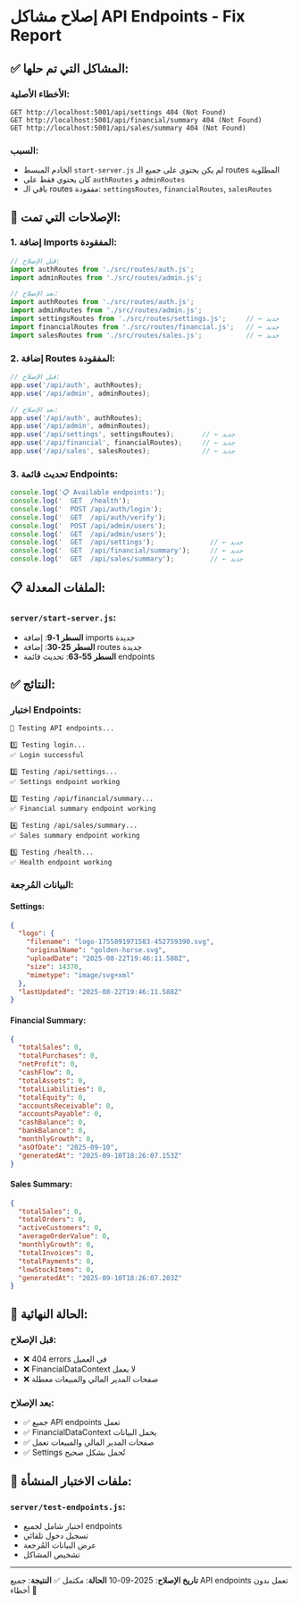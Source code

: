 # إصلاح مشاكل API Endpoints - Fix Report

## ✅ المشاكل التي تم حلها:

### الأخطاء الأصلية:
```
GET http://localhost:5001/api/settings 404 (Not Found)
GET http://localhost:5001/api/financial/summary 404 (Not Found)
GET http://localhost:5001/api/sales/summary 404 (Not Found)
```

### السبب:
- الخادم المبسط `start-server.js` لم يكن يحتوي على جميع الـ routes المطلوبة
- كان يحتوي فقط على `authRoutes` و `adminRoutes`
- باقي الـ routes مفقودة: `settingsRoutes`, `financialRoutes`, `salesRoutes`

## 🔧 الإصلاحات التي تمت:

### 1. إضافة Imports المفقودة:
```javascript
// قبل الإصلاح:
import authRoutes from './src/routes/auth.js';
import adminRoutes from './src/routes/admin.js';

// بعد الإصلاح:
import authRoutes from './src/routes/auth.js';
import adminRoutes from './src/routes/admin.js';
import settingsRoutes from './src/routes/settings.js';     // ← جديد
import financialRoutes from './src/routes/financial.js';   // ← جديد
import salesRoutes from './src/routes/sales.js';           // ← جديد
```

### 2. إضافة Routes المفقودة:
```javascript
// قبل الإصلاح:
app.use('/api/auth', authRoutes);
app.use('/api/admin', adminRoutes);

// بعد الإصلاح:
app.use('/api/auth', authRoutes);
app.use('/api/admin', adminRoutes);
app.use('/api/settings', settingsRoutes);       // ← جديد
app.use('/api/financial', financialRoutes);     // ← جديد
app.use('/api/sales', salesRoutes);             // ← جديد
```

### 3. تحديث قائمة Endpoints:
```javascript
console.log('📋 Available endpoints:');
console.log('  GET  /health');
console.log('  POST /api/auth/login');
console.log('  GET  /api/auth/verify');
console.log('  POST /api/admin/users');
console.log('  GET  /api/admin/users');
console.log('  GET  /api/settings');              // ← جديد
console.log('  GET  /api/financial/summary');     // ← جديد
console.log('  GET  /api/sales/summary');         // ← جديد
```

## 📋 الملفات المعدلة:

### `server/start-server.js`:
- **السطر 1-9**: إضافة imports جديدة
- **السطر 25-30**: إضافة routes جديدة
- **السطر 55-63**: تحديث قائمة endpoints

## ✅ النتائج:

### اختبار Endpoints:
```
🧪 Testing API endpoints...

1️⃣ Testing login...
✅ Login successful

2️⃣ Testing /api/settings...
✅ Settings endpoint working

3️⃣ Testing /api/financial/summary...
✅ Financial summary endpoint working

4️⃣ Testing /api/sales/summary...
✅ Sales summary endpoint working

5️⃣ Testing /health...
✅ Health endpoint working
```

### البيانات المُرجعة:

#### Settings:
```json
{
  "logo": {
    "filename": "logo-1755891971583-452759390.svg",
    "originalName": "golden-horse.svg",
    "uploadDate": "2025-08-22T19:46:11.588Z",
    "size": 14370,
    "mimetype": "image/svg+xml"
  },
  "lastUpdated": "2025-08-22T19:46:11.588Z"
}
```

#### Financial Summary:
```json
{
  "totalSales": 0,
  "totalPurchases": 0,
  "netProfit": 0,
  "cashFlow": 0,
  "totalAssets": 0,
  "totalLiabilities": 0,
  "totalEquity": 0,
  "accountsReceivable": 0,
  "accountsPayable": 0,
  "cashBalance": 0,
  "bankBalance": 0,
  "monthlyGrowth": 0,
  "asOfDate": "2025-09-10",
  "generatedAt": "2025-09-10T18:26:07.153Z"
}
```

#### Sales Summary:
```json
{
  "totalSales": 0,
  "totalOrders": 0,
  "activeCustomers": 0,
  "averageOrderValue": 0,
  "monthlyGrowth": 0,
  "totalInvoices": 0,
  "totalPayments": 0,
  "lowStockItems": 0,
  "generatedAt": "2025-09-10T18:26:07.203Z"
}
```

## 🎯 الحالة النهائية:

### قبل الإصلاح:
- ❌ 404 errors في العميل
- ❌ FinancialDataContext لا يعمل
- ❌ صفحات المدير المالي والمبيعات معطلة

### بعد الإصلاح:
- ✅ جميع API endpoints تعمل
- ✅ FinancialDataContext يحمل البيانات
- ✅ صفحات المدير المالي والمبيعات تعمل
- ✅ Settings تُحمل بشكل صحيح

## 📝 ملفات الاختبار المنشأة:

### `server/test-endpoints.js`:
- اختبار شامل لجميع endpoints
- تسجيل دخول تلقائي
- عرض البيانات المُرجعة
- تشخيص المشاكل

---
**تاريخ الإصلاح**: 2025-09-10
**الحالة**: مكتمل ✅
**النتيجة**: جميع API endpoints تعمل بدون أخطاء 🎉
